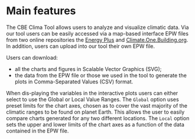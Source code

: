 # Main features

The CBE Clima Tool allows users to analyze and visualize climatic data.
Via our tool users can be easily accessed via a map-based interface EPW files from two online repositories the [Energy Plus](https://energyplus.net/weather) and [Climate.One.Building.org](http://climate.onebuilding.org/). In addition, users can upload into our tool their own EPW file. 

Users can download:
* all the charts and figures in Scalable Vector Graphics (SVG);
* the data from the EPW file or those we used in the tool to generate the plots in Comma-Separated Values (CSV) format.

When dis-playing the variables in the interactive plots users can either select to use the Global or Local Value Ranges. The `Global` option uses preset limits for the chart axes, chosen as to cover the vast majority of the climatic ranges to be found on planet Earth. This allows the user to easily compare charts generated for any two different locations.  The `Local` option sets the upper and lower limits of the chart axes as a function of the data contained in the EPW file.
